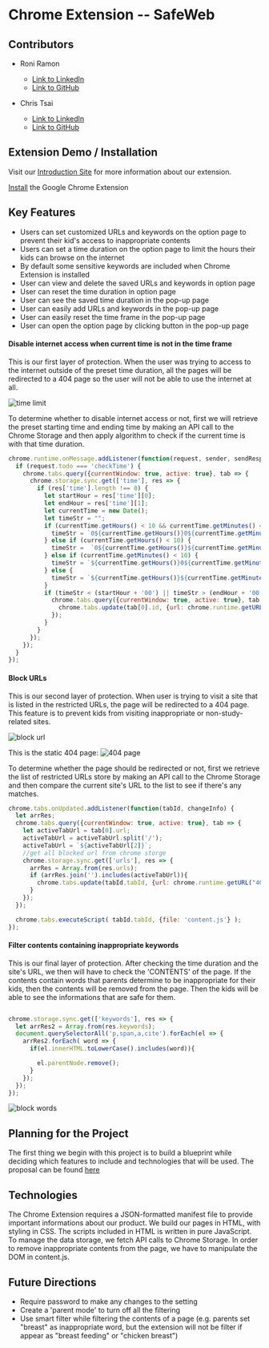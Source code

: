 # Chrome Extension -- SafeWeb
## Contributors
* Roni Ramon
  * [Link to LinkedIn](https://www.linkedin.com/in/roni-ramon-69531410a/)
  * [Link to GitHub](https://github.com/roniRamon)

* Chris Tsai
  * [Link to LinkedIn](https://www.linkedin.com/in/cheng-tsai-09bb63132/)
  * [Link to GitHub](https://github.com/tsai810417)

## Extension Demo / Installation
Visit our [Introduction Site](https://chrome.google.com/webstore/detail/safeweb/mmdbmgmnnjmlbhenkioliaebeaagjaie?hl=en-US&gl=US&authuser=0) for more information about our extension.

[Install](https://chrome.google.com/webstore/detail/safeweb/mmdbmgmnnjmlbhenkioliaebeaagjaie) the Google Chrome Extension

## Key Features
* Users can set customized URLs and keywords on the option page to prevent their kid's access to inappropriate contents
* Users can set a time duration on the option page to limit the hours their kids can browse on the internet
* By default some sensitive keywords are included when Chrome Extension is installed
* User can view and delete the saved URLs and keywords in option page
* User can reset the time duration in option page
* User can see the saved time duration in the pop-up page
* User can easily add URLs and keywords in the pop-up page
* User can easily reset the time frame in the pop-up page
* User can open the option page by clicking button in the pop-up page

#### Disable internet access when current time is not in the time frame
This is our first layer of protection. When the user was trying to access to the internet outside of the preset time duration, all the pages will be redirected to a 404 page so the user will not be able to use the internet at all.

![time limit](https://github.com/tsai810417/safeWeb/blob/master/images/time.gif?raw=true)

To determine whether to disable internet access or not, first we will retrieve the preset starting time and ending time by making an API call to the Chrome Storage and then apply algorithm to check if the current time is with that time duration.

```javascript
chrome.runtime.onMessage.addListener(function(request, sender, sendResponse){
  if (request.todo === 'checkTime') {
    chrome.tabs.query({currentWindow: true, active: true}, tab => {
      chrome.storage.sync.get(['time'], res => {
        if (res['time'].length !== 0) {
          let startHour = res['time'][0];
          let endHour = res['time'][1];
          let currentTime = new Date();
          let timeStr = "";
          if (currentTime.getHours() < 10 && currentTime.getMinutes() < 10) {
            timeStr = `0${currentTime.getHours()}0${currentTime.getMinutes()}`;
          } else if (currentTime.getHours() < 10) {
            timeStr =  `0${currentTime.getHours()}${currentTime.getMinutes()}`;
          } else if (currentTime.getMinutes() < 10) {
            timeStr = `${currentTime.getHours()}0${currentTime.getMinutes()}`;
          } else {
            timeStr = `${currentTime.getHours()}${currentTime.getMinutes()}`;
          }
          if (timeStr < (startHour + '00') || timeStr > (endHour + '00')){
            chrome.tabs.query({currentWindow: true, active: true}, tab => {
              chrome.tabs.update(tab[0].id, {url: chrome.runtime.getURL("404.html") });
            });
          }
        }
      });
    });
  }
});

```

#### Block URLs
This is our second layer of protection. When user is trying to visit a site that is listed in the restricted URLs, the page will be redirected to a 404 page. This feature is to prevent kids from visiting inappropriate or non-study-related sites.

![block url](https://github.com/tsai810417/safeWeb/blob/master/images/block_url.gif?raw=true)

This is the static 404 page:
![404 page](https://raw.githubusercontent.com/tsai810417/safeWeb/master/images/block_web_pages.png)

To determine whether the page should be redirected or not, first we retrieve the list of restricted URLs store by making an API call to the Chrome Storage and then compare the current site's URL to the list to see if there's any matches.

```javascript
chrome.tabs.onUpdated.addListener(function(tabId, changeInfo) {
  let arrRes;
  chrome.tabs.query({currentWindow: true, active: true}, tab => {
    let activeTabUrl = tab[0].url;
    activeTabUrl = activeTabUrl.split('/');
    activeTabUrl = `${activeTabUrl[2]}`;
    //get all blocked url from chrome storge
    chrome.storage.sync.get(['urls'], res => {
      arrRes = Array.from(res.urls);
      if (arrRes.join('').includes(activeTabUrl)){
        chrome.tabs.update(tabId.tabId, {url: chrome.runtime.getURL("404.html") });
      }
    });
  });

  chrome.tabs.executeScript( tabId.tabId, {file: 'content.js'} );
});

```

#### Filter contents containing inappropriate keywords
This is our final layer of protection. After checking the time duration and the site's URL, we then will have to check the 'CONTENTS' of the page. If the contents contain words that parents determine to be inappropriate for their kids, then the contents will be removed from the page. Then the kids will be able to see the informations that are safe for them.

```javascript

chrome.storage.sync.get(['keywords'], res => {
  let arrRes2 = Array.from(res.keywords);
  document.querySelectorAll('p,span,a,cite').forEach(el => {
    arrRes2.forEach( word => {
      if(el.innerHTML.toLowerCase().includes(word)){

        el.parentNode.remove();
      }
    });
  });
});

```

![block words](https://github.com/tsai810417/safeWeb/blob/master/images/block_word.gif?raw=true)


## Planning for the Project
The first thing we begin with this project is to build a blueprint while deciding which features to include and technologies that will be used. The proposal can be found [here](https://github.com/tsai810417/safeWeb/blob/master/proposal.md)

## Technologies
The Chrome Extension requires a JSON-formatted manifest file to provide important informations about our product. We build our pages in HTML, with styling in CSS. The scripts included in HTML is written in pure JavaScript. To manage the data storage, we fetch API calls to Chrome Storage. In order to remove inappropriate contents from the page, we have to manipulate the DOM in content.js.

## Future Directions
* Require password to make any changes to the setting
* Create a 'parent mode' to turn off all the filtering
* Use smart filter while filtering the contents of a page (e.g. parents set "breast" as inappropriate word, but the extension will not be filter if appear as "breast feeding" or "chicken breast")
